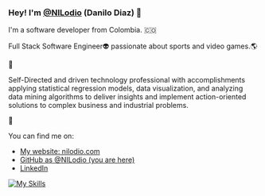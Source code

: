 ### Hey! I'm [@NILodio](https://www.linkedin.com/in/danilo-diaz/) (Danilo Diaz) 👋

I'm a software developer from Colombia. 🇨🇴

Full Stack Software Engineer👽️ passionate about sports and video games.🌎

 🚀

Self-Directed and driven technology professional with accomplishments applying statistical regression models, data visualization, and analyzing data mining algorithms to deliver insights and implement action-oriented solutions to complex business and industrial problems.

🚀

You can find me on:

* [My website: nilodio.com](https://nilodio.github.io/Web_Portafolio/)
* [GitHub as @NILodio (you are here)](https://github.com/NILodio/NILodio)
* [LinkedIn](https://www.linkedin.com/in/danilo-diaz/)


[![My Skills](https://skillicons.dev/icons?i=py,django,fastapi,flask,js,html,css,vue,aws,azure,docker,bash,git)](https://skillicons.dev)
